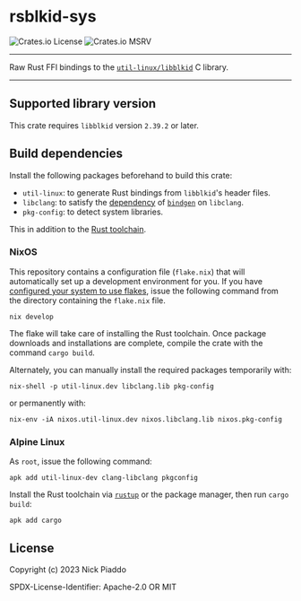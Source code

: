 # rsblkid-sys

![Crates.io License](https://img.shields.io/crates/l/rsblkid-sys?labelColor=%23222222&color=%230d0887)
![Crates.io MSRV](https://img.shields.io/crates/msrv/rsblkid-sys?labelColor=%23222222&color=%239c179e)

----

Raw Rust FFI bindings to the [`util-linux/libblkid`][1] C library.

----

## Supported library version

This crate requires `libblkid` version `2.39.2` or later.

## Build dependencies

Install the following packages beforehand to build this crate:

- `util-linux`: to generate Rust bindings from `libblkid`'s header files.
- `libclang`: to satisfy the [dependency][2] of [`bindgen`][3] on `libclang`.
- `pkg-config`: to detect system libraries.

This in addition to the [Rust toolchain][4].

### NixOS

This repository contains a configuration file (`flake.nix`) that will
automatically set up a development environment for you. If you have [configured
your system to use flakes][5], issue the following command from the directory
containing the `flake.nix` file.

```console
nix develop
```

The flake will take care of installing the Rust toolchain. Once package
downloads and installations are complete, compile the crate with the command
`cargo build`.

Alternately, you can manually install the required packages temporarily with:

```console
nix-shell -p util-linux.dev libclang.lib pkg-config
```

or permanently with:

```console
nix-env -iA nixos.util-linux.dev nixos.libclang.lib nixos.pkg-config
```

### Alpine Linux

As `root`, issue the following command:

```console
apk add util-linux-dev clang-libclang pkgconfig
```

Install the Rust toolchain via [`rustup`][4] or the package manager, then run
`cargo build`:

```console
apk add cargo
```

## License

Copyright (c) 2023 Nick Piaddo

SPDX-License-Identifier: Apache-2.0 OR MIT

[1]: https://github.com/util-linux/util-linux/tree/master
[2]: https://rust-lang.github.io/rust-bindgen/requirements.html#clang
[3]: https://crates.io/crates/bindgen
[4]: https://www.rust-lang.org/tools/install
[5]: https://nixos.wiki/wiki/flakes
